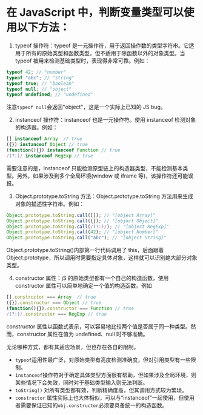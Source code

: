 # 在 JavaScript 中，判断变量类型可以使用以下方法：

1. typeof 操作符：typeof 是一元操作符，用于返回操作数的类型字符串。它适用于所有的原始类型和函数类型，但不适用于除函数以外的对象类型。当 typeof 被用来检测基础类型时，表现得非常可靠。例如：

```javascript
typeof 42; // "number"
typeof "abc"; // "string"
typeof true; // "boolean"
typeof null; // "object"
typeof undefined; // "undefined"
```

注意`typeof null`会返回"object"，这是一个实际上已知的 JS bug。

2.  instanceof 操作符：instanceof 也是一元操作符。使用 instanceof 检测对象的构造器。例如：

```javascript
[] instanceof Array  // true
({}) instanceof Object // true
(function(){}) instanceof Function // true
/(?:)/ instanceof RegExp // true
```

需要注意的是，instanceof 只能检测原型链上的构造器类型，不能检测基本类型。另外，如果涉及到多个全局环境(window 或 iframe 等)，该操作符还可能误报。

3.  Object.prototype.toString 方法：Object.prototype.toString 方法用来生成对象的描述性字符串。例如：

```javascript
Object.prototype.toString.call([]); // "[object Array]"
Object.prototype.toString.call({}); // "[object Object]"
Object.prototype.toString.call(/(?:)/); // "[object RegExp]"
Object.prototype.toString.call(42); // "[object Number]"
Object.prototype.toString.call("abc"); // "[object String]"
```

Object.prototype.toString()内部第一行代码调用了 this，后面跟着 Object.prototype，所以调用时需要指定具体对象，这样就可以识别绝大部分对象类型。

4.  constructor 属性：jS 的原始类型都有一个自己的构造函数，使用 constructor 属性可以简单地确定一个值的构造函数。例如

```javascript
[].constructor === Array  // true
({}).constructor === Object // true
(function(){}).constructor === Function // true
/(?:)/.constructor === RegExp // true
```

constructor 属性以函数式表示，可以容易地比较两个值是否属于同一种类型。然而，constructor 属性在值为 undefined、null 时不够准确。

无论哪种方式，都有其适应场景，但也存在各自的限制。

- `typeof`适用性最广泛，对原始类型有高度检测准确度，但对引用类型有一些限制。
- `instanceof`操作符对于确定具体类型方面很有帮助，但如果涉及全局环境，则某些情况下会失效，同时对于基础类型输入则无法判断。
- `toString()` 对所有类型都有效，判断精确度高，但其调用方式较为繁琐。
- `constructor` 属性实际上也大体相似，可以与“instanceof”一起使用，但使用者需要保证已知的`obj.constructor`必须要具备统一的构造函数。
